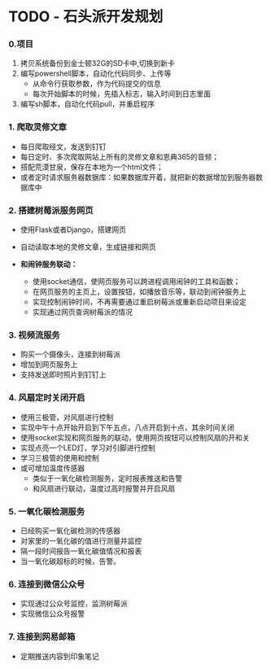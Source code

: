 # TODO - 石头派开发规划

### 0.项目

1. 拷贝系统备份到金士顿32G的SD卡中,切换到新卡
2. 编写powershell脚本，自动化代码同步、上传等 
    - 从命令行获取参数，作为代码提交的信息
    - 每次开始脚本的时候，先插入标志，输入时间到日志里面
3. 编写sh脚本，自动化代码pull，并重启程序 

### 1. 爬取灵修文章

- 每日爬取经文，发送到钉钉
- 每日定时、多次爬取网站上所有的灵修文章和恩典365的音频；
- 搭配荒漠甘泉，保存在本地为一个html文件；
- 或者定时请求服务器数据库：如果数据库开着，就把新的数据增加到服务器数据库中

### 2. 搭建树莓派服务网页

- 使用Flask或者Django，搭建网页
- 自动读取本地的灵修文章，生成链接和网页

- **和闹钟服务联动：**
  - 使用socket通信，使网页服务可以跨进程调用闹钟的工具和函数；
  - 在网页服务的主页上，设置按钮，如播放音乐等，联动到闹钟服务上
  - 实现控制闹钟时间，不再需要通过重启树莓派或重新启动项目来设定
  - 实现通过网页查询树莓派的情况

### 3. 视频流服务

- 购买一个摄像头，连接到树莓派
- 增加到网页服务上
- 支持发送即时照片到钉钉上

### 4. 风扇定时关闭开启

- 使用三极管，对风扇进行控制
- 实现中午十点开始开启到下午五点，八点开启到十点，其余时间关闭
- 使用socket实现和网页服务的联动，使用网页按钮可以控制风扇的开和关
- 实现点亮一个LED灯，学习对引脚进行控制
- 学习三极管的使用和控制
- 或可增加温度传感器
  - 类似于一氧化碳检测服务，定时报表推送和告警
  - 和风扇进行联动，温度过高时报警并开启风扇

### 5. 一氧化碳检测服务

- 已经购买一氧化碳检测的传感器
- 对家里的一氧化碳的值进行测量并监控
- 隔一段时间报告一氧化碳值情况和报表
- 当一氧化碳超标的时候，告警。

### 6. 连接到微信公众号

- 实现通过公众号监控，监测树莓派
- 实现微信公众号报警

### 7. 连接到网易邮箱

- 定期推送内容到印象笔记